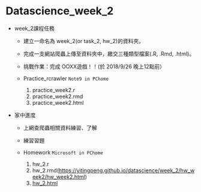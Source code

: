 # Datascience_week_2

 - week_2課程任務

   - 建立一命名為 week_2(or task_2, hw_2)的資料夾。

   - 完成一支網站爬蟲上傳至資料夾中，繳交三種類型檔案(.R, .Rmd, .html)。

   - 挑戰作業：完成 OOXX遊戲！！(於 2018/9/26 晚上12點前）

   - Practice_rcrawler
    ```Note9 in PChome```
  
     1. practice_week2.r
     2. practice_week2.rmd
     3. practice_week2.html
  
 
- 家中進度

    - 上網查爬蟲相關資料練習、了解
    
    - 練習習題
 
    - Homework
    ```Microsoft in PChome```
  
      1. hw_2.r
      2. hw_2.rmd(https://yitingpeng.github.io/datascience/week_2/hw_week2/hw_week2.html)
      3. [hw_2.html](https://yitingpeng.github.io/datascience/week_2/hw_week2/hw_week2.html)
      
 
 

